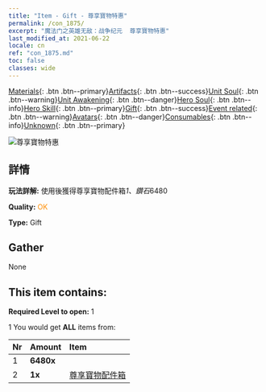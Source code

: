 ```yaml
---
title: "Item - Gift - 尊享寶物特惠"
permalink: /con_1875/
excerpt: "魔法门之英雄无敌：战争纪元  尊享寶物特惠"
last_modified_at: 2021-06-22
locale: cn
ref: "con_1875.md"
toc: false
classes: wide
---
```

 [Materials](/ItemsCN/){: .btn .btn--primary}[Artifacts](/ItemsCN/Artifacts/){: .btn .btn--success}[Unit Soul](/ItemsCN/UnitSoul/){: .btn .btn--warning}[Unit Awakening](/ItemsCN/UnitAwakening/){: .btn .btn--danger}[Hero Soul](/ItemsCN/HeroSoul/){: .btn .btn--info}[Hero Skill](/ItemsCN/HeroSkill/){: .btn .btn--primary}[Gift](/ItemsCN/Gift/){: .btn .btn--success}[Event related](/ItemsCN/Events/){: .btn .btn--warning}[Avatars](/ItemsCN/Avatars/){: .btn .btn--danger}[Consumables](/ItemsCN/Consumables/){: .btn .btn--info}[Unknown](/ItemsCN/Unknown/){: .btn .btn--primary}

 ![尊享寶物特惠](/images/t/i_907046.png)

## 詳情
 **玩法詳解:** 使用後獲得尊享寶物配件箱*1、鑽石*6480

 **Quality:** <span style="color: #FF8C00">OK</span>

 **Type:** Gift

## Gather

  None

## This item contains:

 **Required Level to open:** 1

 1 You would get **ALL** items  from:

  | Nr | Amount |     Item    |
  |:---|:-------|:------------|
  | 1 |  **6480x** | <i class="fas fa-gem"/> |  | 
  | 2 |  **1x** | [尊享寶物配件箱](/cn/Items/con_1874/) |  | 
